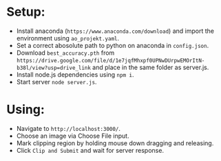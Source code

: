 # Setup:

-   Install anaconda (`https://www.anaconda.com/download`) and import the environment using `ao_projekt.yaml`.
-   Set a correct abosolute path to python on anaconda in `config.json`.
-   Download `best_accuracy.pth` from `https://drive.google.com/file/d/1e7jqfMhxpf0UPNwDUrpwEMOrItN-b38l/view?usp=drive_link` and place in the same folder as server.js.
-   Install node.js dependencies using `npm i`.
-   Start server `node server.js`.

# Using:

-   Navigate to `http://localhost:3000/`.
-   Choose an image via Choose File input.
-   Mark clipping region by holding mouse down dragging and releasing.
-   Click `Clip and Submit` and wait for server response.
